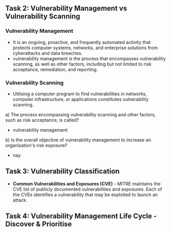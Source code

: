 ## Task 2: Vulnerability Management vs Vulnerability Scanning
### Vulnerability Management
- It is an ongoing, proactive, and frequently automated activity that protects computer systems, networks, and enterprise solutions from cyberattacks and data breaches.
- vulnerability management is the process that encompasses vulnerability scanning, as well as other factors, including but not limited to risk acceptance, remediation, and reporting.
### Vulnerability Scanning
-  Utilising a computer program to find vulnerabilities in networks, computer infrastructure, or applications constitutes vulnerability scanning.

a) The process encompassing vulnerability scanning and other factors, such as risk acceptance, is called?
- vulnerability management

b) 
Is the overall objective of vulnerability management to increase an organisation's risk exposure?
- nay

## Task 3: Vulnerability Classification
- **Common Vulnerabilities and Exposures (CVE)** - MITRE maintains the CVE list of publicly documented vulnerabilities and exposures. Each of the CVEs identifies a vulnerability that may be exploited to launch an attack.


## Task 4: Vulnerability Management Life Cycle - Discover & Prioritise
